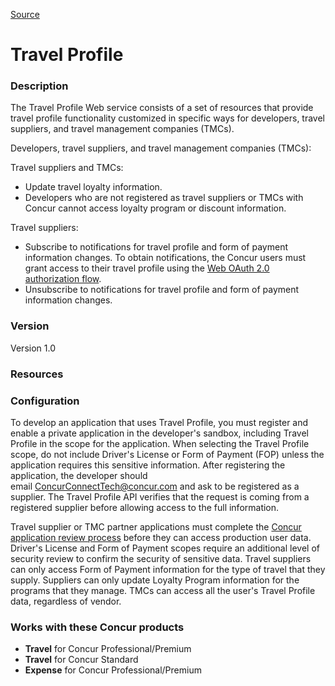 [Source](https://developer.concur.com/travel-profile "Permalink to Travel Profile | Developer Portal")

# Travel Profile

###  Description

The Travel Profile Web service consists of a set of resources that provide travel profile functionality customized in specific ways for developers, travel suppliers, and travel management companies (TMCs).

Developers, travel suppliers, and travel management companies (TMCs):

Travel suppliers and TMCs:

* Update travel loyalty information.
* Developers who are not registered as travel suppliers or TMCs with Concur cannot access loyalty program or discount information.

Travel suppliers:

* Subscribe to notifications for travel profile and form of payment information changes. To obtain notifications, the Concur users must grant access to their travel profile using the [Web OAuth 2.0 authorization flow][1].
* Unsubscribe to notifications for travel profile and form of payment information changes.

###  Version

Version 1.0

###  Resources

###  Configuration

To develop an application that uses Travel Profile, you must register and enable a private application in the developer's sandbox, including Travel Profile in the scope for the application. When selecting the Travel Profile scope, do not include Driver's License or Form of Payment (FOP) unless the application requires this sensitive information. After registering the application, the developer should email [ConcurConnectTech@concur.com][2] and ask to be registered as a supplier. The Travel Profile API verifies that the request is coming from a registered supplier before allowing access to the full information.

Travel supplier or TMC partner applications must complete the [Concur application review process][3] before they can access production user data. Driver's License and Form of Payment scopes require an additional level of security review to confirm the security of sensitive data. Travel suppliers can only access Form of Payment information for the type of travel that they supply. Suppliers can only update Loyalty Program information for the programs that they manage. TMCs can access all the user's Travel Profile data, regardless of vendor.

###  Works with these Concur products

* **Travel** for Concur Professional/Premium
* **Travel** for Concur Standard
* **Expense** for Concur Professional/Premium


[1]: https://developer.concur.com/node/494
[2]: mailto:ConcurConnectTech@concur.com
[3]: https://developer.concur.com/node/624/
